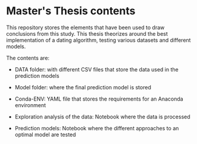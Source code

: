 # Master's Thesis contents

This repository stores the elements that have been used to draw conclusions from this study. This thesis theorizes around the best implementation of a dating algorithm, testing various datasets and different models.

The contents are:

- DATA folder: with different CSV files that store the data used in the prediction models

- Model folder: where the final prediction model is stored 

- Conda-ENV: YAML file that stores the requirements for an Anaconda environment

- Exploration analysis of the data: Notebook where the data is processed

- Prediction models: Notebook where the different approaches to an optimal model are tested

